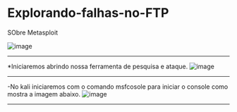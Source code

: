 # Explorando-falhas-no-FTP
SObre Metasploit

![image](https://github.com/user-attachments/assets/15fdd8a8-0f32-4c6e-95af-83c374987382)


---

*Iniciaremos abrindo nossa ferramenta de pesquisa e ataque.
![image](https://github.com/user-attachments/assets/e3f5eaec-5f6e-4bf6-902b-585e26da2ac1)

--- 

-No kali iniciaremos com o comando msfcosole para iniciar o console como mostra a imagem abaixo.
![image](https://github.com/user-attachments/assets/67778307-9344-415e-bdd4-7f1d0455e311)

---


